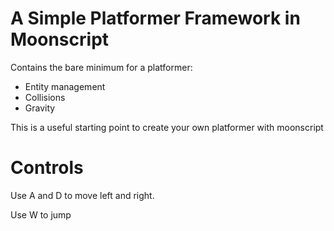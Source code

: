 # A Simple Platformer Framework in Moonscript
Contains the bare minimum for a platformer:
*	Entity management
*	Collisions
*	Gravity

This is a useful starting point to create your own platformer with moonscript

# Controls
Use A and D to move left and right.

Use W to jump
